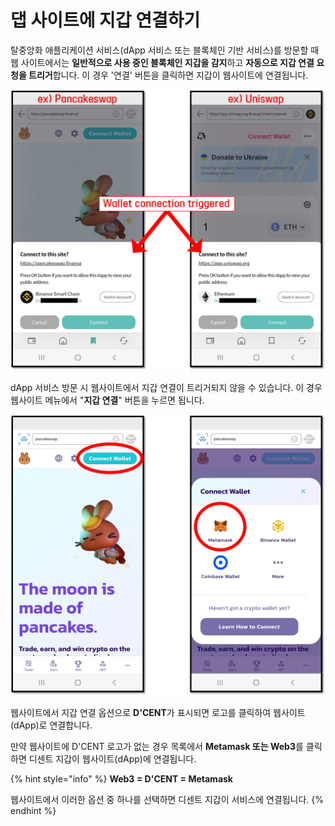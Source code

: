 # 댑 사이트에 지갑 연결하기

탈중앙화 애플리케이션 서비스(dApp 서비스 또는 블록체인 기반 서비스)를 방문할 때 웹 사이트에서는 **일반적으로 사용 중인 블록체인 지갑을 감지**하고 **자동으로 지갑 연결 요청을 트리거**합니다. 이 경우 '연결' 버튼을 클릭하면 지갑이 웹사이트에 연결됩니다.

![](<../../.gitbook/assets/auto trigger.png>)

dApp 서비스 방문 시 웹사이트에서 지갑 연결이 트리거되지 않을 수 있습니다. 이 경우 웹사이트 메뉴에서 "**지갑 연결**" 버튼을 누르면 됩니다.

![](<../../.gitbook/assets/manual trigger.png>)

웹사이트에서 지갑 연결 옵션으로 **D'CENT**가 표시되면 로고를 클릭하여 웹사이트(dApp)로 연결합니다.

만약 웹사이트에 D'CENT 로고가 없는 경우 목록에서 **Metamask 또는 Web3**를 클릭하면 디센트 지갑이 웹사이트(dApp)에 연결됩니다.

{% hint style="info" %}
**Web3 = D'CENT = Metamask**

웹사이트에서 이러한 옵션 중 하나를 선택하면 디센트 지갑이 서비스에 연결됩니다.
{% endhint %}
